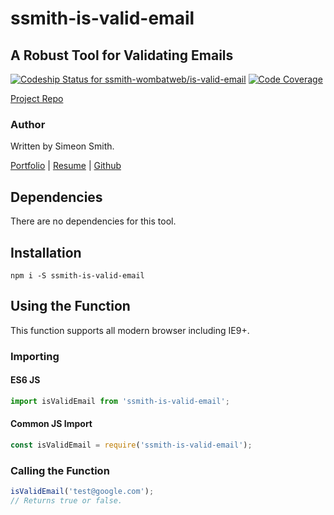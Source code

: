 # ssmith-is-valid-email
## A Robust Tool for Validating Emails

[ ![Codeship Status for ssmith-wombatweb/is-valid-email](https://app.codeship.com/projects/7f59b370-6794-0136-94ad-6607b51510b1/status?branch=master)](https://app.codeship.com/projects/297684)
[![Code Coverage](https://codecov.io/gh/ssmith-wombatweb/is-valid-email/branch/master/graph/badge.svg)](https://codecov.io/gh/ssmith-wombatweb/is-valid-email/branch/master)

[Project Repo](https://github.com/ssmith-wombatweb/is-valid-email)

### Author 
Written by Simeon Smith.

[Portfolio](https://www.simeonsmith.me) | [Resume](https://resume.simeonsmith.me) | [Github](https://github.com/ssmith-wombatweb)

## Dependencies

There are no dependencies for this tool.

## Installation

```
npm i -S ssmith-is-valid-email
```

## Using the Function

This function supports all modern browser including IE9+.

### Importing

#### ES6 JS

```javascript
import isValidEmail from 'ssmith-is-valid-email';
```

#### Common JS Import
```javascript
const isValidEmail = require('ssmith-is-valid-email');
```

### Calling the Function

```javascript
isValidEmail('test@google.com');
// Returns true or false.
```
